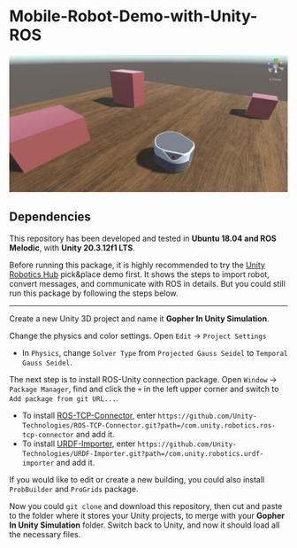 # Mobile-Robot-Demo-with-Unity-ROS

![image](demo/freight_in_unity.jpg)

## Dependencies

This repository has been developed and tested in **Ubuntu 18.04 and ROS Melodic**, with **Unity 20.3.12f1 LTS**.

Before running this package, it is highly recommended to try the [Unity Robotics Hub](https://github.com/Unity-Technologies/Unity-Robotics-Hub) pick&place demo first. It shows the steps to import robot, convert messages, and communicate with ROS in details. But you could still run this package by following the steps below.

---

Create a new Unity 3D project and name it **Gopher In Unity Simulation**. 

Change the physics and color settings. Open `Edit` -> `Project Settings` 

- In `Physics`, change `Solver Type` from `Projected Gauss Seidel` to `Temporal Gauss Seidel`. 

The next step is to install ROS-Unity connection package. Open `Window` -> `Package Manager`, find and click the `+` in the left upper corner and switch to `Add package from git URL...`. 

- To install [ROS-TCP-Connector](https://github.com/Unity-Technologies/ROS-TCP-Connector), enter `https://github.com/Unity-Technologies/ROS-TCP-Connector.git?path=/com.unity.robotics.ros-tcp-connector` and add it.
- To install [URDF-Importer](https://github.com/Unity-Technologies/URDF-Importer), enter `https://github.com/Unity-Technologies/URDF-Importer.git?path=/com.unity.robotics.urdf-importer` and add it.

If you would like to edit or create a new building, you could also install `ProbBuilder` and `ProGrids` package. 



Now you could `git clone` and download this repository, then cut and paste to the folder where it stores your Unity projects, to merge with your **Gopher In Unity Simulation** folder. Switch back to Unity, and now it should load all the necessary files.

## 
